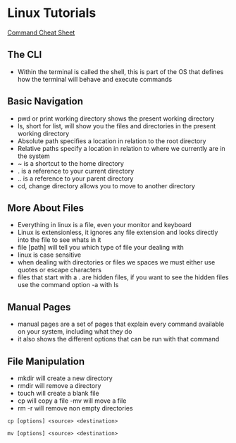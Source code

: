 # Linux Tutorials

[Command Cheat Sheet](https://ryanstutorials.net/linuxtutorial/cheatsheet.php)

## The CLI
- Within the terminal is called the shell, this is part of the OS that defines how the terminal will behave and execute commands


## Basic Navigation
- pwd or print working directory shows the present working directory
- ls, short for list, will show you the files and directories in the present working directory
- Absolute path specifies a location in relation to the root directory
- Relative paths specify a location in relation to where we currently are in the system
- ~ is a shortcut to the home directory
- . is a reference to your current directory
- .. is a reference to your parent directory
- cd, change directory allows you to move to another directory

## More About Files
- Everything in linux is a file, even your monitor and keyboard
- Linux is extensionless, it ignores any file extension and looks directly into the file to see whats in it
- file [path] will tell you which type of file your dealing with
- linux is case sensitive
- when dealing with directories or files we spaces we must either use quotes or escape characters
- files that start with a . are hidden files, if you want to see the hidden files use the command option -a with ls

## Manual Pages
- manual pages are a set of pages that explain every command available on your system, including what they do
- it also shows the different options that can be run with that command

## File Manipulation
- mkdir will create a new directory
- rmdir will remove a directory
- touch will create a blank file
- cp will copy a file
-mv will move a file
- rm -r will remove non empty directories

``` cp [options] <source> <destination> ```

``` mv [options] <source> <destination> ```


